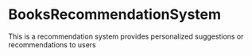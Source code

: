 # BooksRecommendationSystem
This is a recommendation system provides personalized suggestions or recommendations to users
